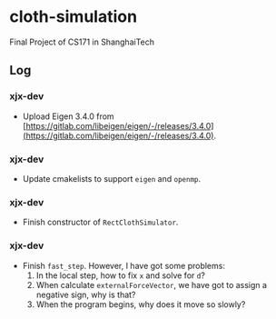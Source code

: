 # cloth-simulation
Final Project of CS171 in ShanghaiTech

## Log 

### xjx-dev

- Upload Eigen 3.4.0 from [https://gitlab.com/libeigen/eigen/-/releases/3.4.0](https://gitlab.com/libeigen/eigen/-/releases/3.4.0).

### xjx-dev

- Update cmakelists to support `eigen` and `openmp`.

### xjx-dev

- Finish constructor of `RectClothSimulator`.

### xjx-dev

- Finish `fast_step`. However, I have got some problems:
  1. In the local step, how to fix `x` and solve for `d`?
  2. When calculate `externalForceVector`, we have got to assign a negative sign, why is that?
  3. When the program begins, why does it move so slowly?